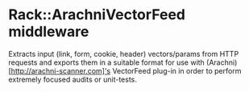 # Rack::ArachniVectorFeed middleware

Extracts input (link, form, cookie, header) vectors/params from HTTP requests
and exports them in a suitable format for use with (Arachni)[http://arachni-scanner.com]'s VectorFeed plug-in
in order to perform extremely focused audits or unit-tests.
